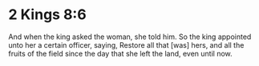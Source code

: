 # 2 Kings 8:6

And when the king asked the woman, she told him. So the king appointed unto her a certain officer, saying, Restore all that [was] hers, and all the fruits of the field since the day that she left the land, even until now.